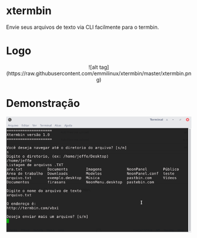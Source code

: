 # xtermbin
Envie seus arquivos de texto via CLI facilmente para o termbin.

# Logo
<center>![alt tag](https://raw.githubusercontent.com/emmilinux/xtermbin/master/xtermbin.png)</center>


# Demonstração
![alt tag](https://raw.githubusercontent.com/emmilinux/xtermbin/master/xtermbindemo.png)
